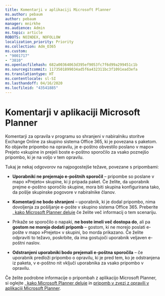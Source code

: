 ```yaml
---
title: Komentarji v aplikaciji Microsoft Planner
ms.author: pebaum
author: pebaum
manager: mnirkhe
ms.audience: Admin
ms.topic: article
ROBOTS: NOINDEX, NOFOLLOW
localization_priority: Priority
ms.collection: Adm_O365
ms.custom:
- "9001717"
- "3810"
ms.openlocfilehash: 682a00364063d395ef9053fc7f6d99a299451c1b
ms.sourcegitcommit: 1173501899034ad5f6a432311bc3f1091ead3efa
ms.translationtype: HT
ms.contentlocale: sl-SI
ms.lasthandoff: 04/16/2020
ms.locfileid: "43541885"
---
```

# <a name="comments-in-microsoft-planner"></a>Komentarji v aplikaciji Microsoft Planner

Komentarji za opravila v programu so shranjeni v nabiralniku storitve Exchange Online za skupino sistema Office 365, ki je povezana s paketom.  Ko objavite pripombo na opravilu, je e-poštno obvestilo poslano v mapo» Prejeto «skupine in prejeli boste e-poštno sporočilo za vsako poznejšo pripombo, ki je na voljo v tem opravilu.

Tukaj je nekaj odgovorov na najpogostejše težave, povezane s pripombami:

- **Uporabniki ne prejemajo e-poštnih sporočil** – pripombe so poslane v mapo »Prejeto« skupine, ki ji pripada paket. Če želite, da uporabnik prejme e-poštno sporočilo skupine, mora biti skupina konfigurirana tako, da pošlje skupinske pogovore v nabiralnike članov.

- **Komentarji ne bodo shranjeni** – uporabnik, ki je dodal pripombo, nima dovoljenja za pošiljanje e-pošte v skupino sistema Office 365. Preberite [, kako Microsoft Planner deluje](https://techcommunity.microsoft.com/t5/planner-blog/how-microsoft-planner-works/ba-p/1214736) če želite več informacij o tem scenariju.

- Prikaže se sporočilo o napaki, **ne boste imeli več dostopa do**, ali pa **gostom ne morejo dodati pripomb** – gostom, ki ne morejo poslati e-pošte v mapo »Prejeto« v skupini, bo morda prikazano. Če želite odpraviti to težavo, poskrbite, da ima gostujoči uporabnik veljaven e-poštni naslov.

- **Odstranjeni uporabniki bodo prejemali e-poštna sporočila** – če uporabnik predloži pripombo o opravilu, ki je pred tem, ko je odstranjena iz paketa, v e-poštno nit vključi uporabnika za vsako pripombo v opravilu.

Če želite podrobne informacije o pripombah z aplikacijo Microsoft Planner, si oglejte [, kako Microsoft Planner deluje](https://techcommunity.microsoft.com/t5/planner-blog/how-microsoft-planner-works/ba-p/1214736) in [pripomb v zvezi z opravili v aplikaciji Microsoft Planner](https://support.microsoft.com/sl-SI/office/comment-on-tasks-in-microsoft-planner-fd4aedde-7785-4cd0-96ee-122fbc9140e1).
